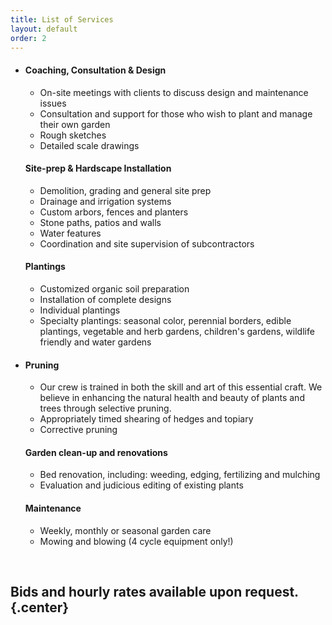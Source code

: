 ```yaml
---
title: List of Services
layout: default
order: 2
---
```


*   #### Coaching, Consultation & Design

    *   On-site meetings with clients to discuss design and maintenance issues
    *   Consultation and support for those who wish to plant and manage their own garden
    *   Rough sketches
    *   Detailed scale drawings

    #### Site-prep & Hardscape Installation

    *   Demolition, grading and general site prep
    *   Drainage and irrigation systems
    *   Custom arbors, fences and planters
    *   Stone paths, patios and walls
    *   Water features
    *   Coordination and site supervision of subcontractors

    #### Plantings

    *   Customized organic soil preparation
    *   Installation of complete designs
    *   Individual plantings
    *   Specialty plantings: seasonal color, perennial borders, edible plantings, vegetable and herb gardens, children's gardens, wildlife friendly and water gardens

*   #### Pruning

    *   Our crew is trained in both the skill and art of this essential craft. We believe in enhancing the natural health and beauty of plants and trees through selective pruning.
    *   Appropriately timed shearing of hedges and topiary
    *   Corrective pruning

    #### Garden clean-up and renovations

    *   Bed renovation, including: weeding, edging, fertilizing and mulching
    *   Evaluation and judicious editing of existing plants

    #### Maintenance

    *   Weekly, monthly or seasonal garden care
    *   Mowing and blowing (4 cycle equipment only!)

<br>

## __Bids and hourly rates available upon request.__  {.center}

